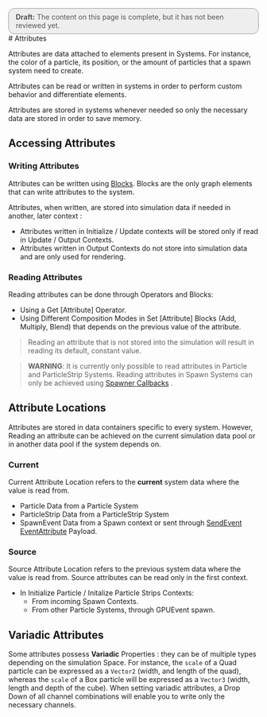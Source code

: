 <div style="border: solid 1px #999; border-radius:12px; background-color:#EEE; padding: 8px; padding-left:14px; color: #555; font-size:14px;"><b>Draft:</b> The content on this page is complete, but it has not been reviewed yet.</div>
# Attributes

Attributes are data attached to elements present in Systems. For instance, the color of a particle, its position, or the amount of particles that a spawn system need to create.

Attributes can be read or written in systems in order to perform custom behavior and differentiate elements.

Attributes are stored in systems whenever needed so only the necessary data are stored in order to save memory. 

## Accessing Attributes

### Writing Attributes

Attributes can be written using [Blocks](Blocks.md). Blocks are the only graph elements that can write attributes to the system.

Attributes, when written, are stored into simulation data if needed in another, later context :

* Attributes written in Initialize / Update contexts will be stored only if read in Update / Output Contexts.
* Attributes written in Output Contexts do not store into simulation data and are only used for rendering.

### Reading Attributes

Reading attributes can be done through Operators and Blocks:

* Using a Get [Attribute] Operator.
* Using Different Composition Modes in Set [Attribute] Blocks (Add, Multiply, Blend) that depends on the previous value of the attribute.

> Reading an attribute that is not stored into the simulation will result in reading its default, constant value.

> **WARNING**: It is currently only possible to read attributes in Particle and ParticleStrip Systems. Reading attributes in Spawn Systems can only be achieved using [Spawner Callbacks](SpawnerCallbacks.md) .

## Attribute Locations

Attributes are stored in data containers specific to every system. However, Reading an attribute can be achieved on the current simulation data pool or in another data pool if the system depends on.

### Current

Current Attribute Location refers to the **current** system data where the value is read from. 

* Particle Data from a Particle System
* ParticleStrip Data from a ParticleStrip System
* SpawnEvent Data from a Spawn context or sent through [SendEvent](https://docs.unity3d.com/2019.2/Documentation/ScriptReference/Experimental.VFX.VisualEffect.SendEvent.html) [EventAttribute](https://docs.unity3d.com/2019.2/Documentation/ScriptReference/Experimental.VFX.VFXEventAttribute.html) Payload.

### Source

Source Attribute Location refers to the previous system data where the value is read from. Source attributes can be read only in the first context.

* In Initialize Particle / Initalize Particle Strips Contexts:
  * From incoming Spawn Contexts.
  * From other Particle Systems, through GPUEvent spawn.

## Variadic Attributes

Some attributes possess **Variadic** Properties : they can be of multiple types depending on the simulation Space. For instance, the `scale` of a Quad particle can be expressed as a `Vector2` (width, and length of the quad), whereas the `scale` of a Box particle will be expressed as a `Vector3` (width, length and depth of the cube). When setting variadic attributes, a Drop Down of all channel combinations will enable you to write only the necessary channels.